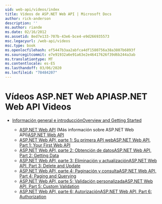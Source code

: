 ```yaml
---
uid: web-api/videos/index
title: Vídeos de ASP.NET Web API | Microsoft Docs
author: rick-anderson
description: ''
ms.author: riande
ms.date: 02/16/2012
ms.assetid: 8ed7e133-707b-43e6-bce4-e9d266935573
msc.legacyurl: /web-api/videos
msc.type: book
ms.openlocfilehash: ef5447b3aa2abfca4df1580756a38a3807b6893f
ms.sourcegitcommit: e7e91932a6e91a63e2e46417626f39d6b244a3ab
ms.translationtype: MT
ms.contentlocale: es-ES
ms.lasthandoff: 03/06/2020
ms.locfileid: "78484207"
---
```

# <a name="aspnet-web-api-videos"></a><span data-ttu-id="def17-102">Vídeos ASP.NET Web API</span><span class="sxs-lookup"><span data-stu-id="def17-102">ASP.NET Web API Videos</span></span>

- [<span data-ttu-id="def17-103">Información general e introducción</span><span class="sxs-lookup"><span data-stu-id="def17-103">Overview and Getting Started</span></span>](getting-started/index.md)

    - <span data-ttu-id="def17-104">[ASP.NET Web API](getting-started/aspnet-web-api.md) (Más información sobre ASP.NET Web API)</span><span class="sxs-lookup"><span data-stu-id="def17-104">[ASP.NET Web API](getting-started/aspnet-web-api.md)</span></span>
    - [<span data-ttu-id="def17-105">ASP.NET Web API, parte 1: Su primera API web</span><span class="sxs-lookup"><span data-stu-id="def17-105">ASP.NET Web API, Part 1: Your First Web API</span></span>](getting-started/your-first-web-api.md)
    - [<span data-ttu-id="def17-106">ASP.NET Web API, parte 2: Obtención de datos</span><span class="sxs-lookup"><span data-stu-id="def17-106">ASP.NET Web API, Part 2: Getting Data</span></span>](getting-started/getting-data.md)
    - [<span data-ttu-id="def17-107">ASP.NET Web API, parte 3: Eliminación y actualización</span><span class="sxs-lookup"><span data-stu-id="def17-107">ASP.NET Web API, Part 3: Delete and Update</span></span>](getting-started/delete-and-update.md)
    - [<span data-ttu-id="def17-108">ASP.NET Web API, parte 4: Paginación y consulta</span><span class="sxs-lookup"><span data-stu-id="def17-108">ASP.NET Web API, Part 4: Paging and Querying</span></span>](getting-started/paging-and-querying.md)
    - [<span data-ttu-id="def17-109">ASP.NET Web API, parte 5: Validación personalizada</span><span class="sxs-lookup"><span data-stu-id="def17-109">ASP.NET Web API, Part 5: Custom Validation</span></span>](getting-started/custom-validation.md)
    - [<span data-ttu-id="def17-110">ASP.NET Web API, parte 6: Autorización</span><span class="sxs-lookup"><span data-stu-id="def17-110">ASP.NET Web API, Part 6: Authorization</span></span>](getting-started/authorization.md)

